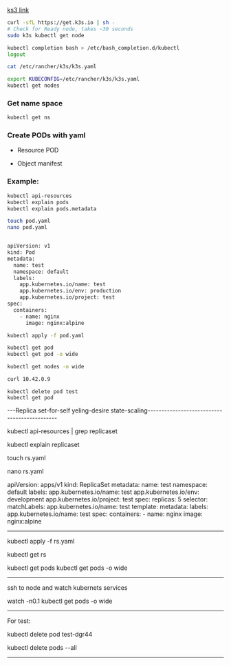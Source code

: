 [ks3 link](https://k3s.io/)

```bash
curl -sfL https://get.k3s.io | sh - 
# Check for Ready node, takes ~30 seconds 
sudo k3s kubectl get node
```
```bash
kubectl completion bash > /etc/bash_completion.d/kubectl
logout
```
```bash
cat /etc/rancher/k3s/k3s.yaml

export KUBECONFIG=/etc/rancher/k3s/k3s.yaml
kubectl get nodes 
```

### Get name space
```bash
kubectl get ns
```

### Create PODs with yaml

- Resource POD

- Object manifest

### Example:
```bash
kubectl api-resources
kubectl explain pods
kubectl explain pods.metadata
```
```bash
touch pod.yaml
nano pod.yaml


apiVersion: v1
kind: Pod
metadata:
  name: test
  namespace: default
  labels:
    app.kubernetes.io/name: test
    app.kubernetes.io/env: production
    app.kubernetes.io/project: test
spec:
  containers:
    - name: nginx
      image: nginx:alpine
```

```bash
kubectl apply -f pod.yaml

kubectl get pod
kubectl get pod -o wide

kubectl get nodes -o wide
```
```bash
curl 10.42.0.9
```

```
kubectl delete pod test
kubectl get pod
```

---Replica set-for-self yeling-desire state-scaling---------------------------------------------

kubectl api-resources | grep replicaset

kubectl explain replicaset


touch rs.yaml

nano rs.yaml

apiVersion: apps/v1
kind: ReplicaSet
metadata:
  name: test
  namespace: default
  labels:
    app.kubernetes.io/name: test
    app.kubernetes.io/env: development
    app.kubernetes.io/project: test
spec:
  replicas: 5
  selector:
    matchLabels:
      app.kubernetes.io/name: test
  template:
    metadata:
      labels:
        app.kubernetes.io/name: test
    spec:
      containers:
        - name: nginx
          image: nginx:alpine

------------------------------------------------
kubectl apply -f rs.yaml

kubectl get rs


kubectl get pods
kubectl get pods -o wide


---------------------------------------------------

ssh to node and watch kubernets services

watch -n0.1 kubectl get pods -o wide

----------------------------------------------------
For test:

kubectl delete pod test-dgr44

kubectl delete pods --all

-------------------------------------------------------















































































